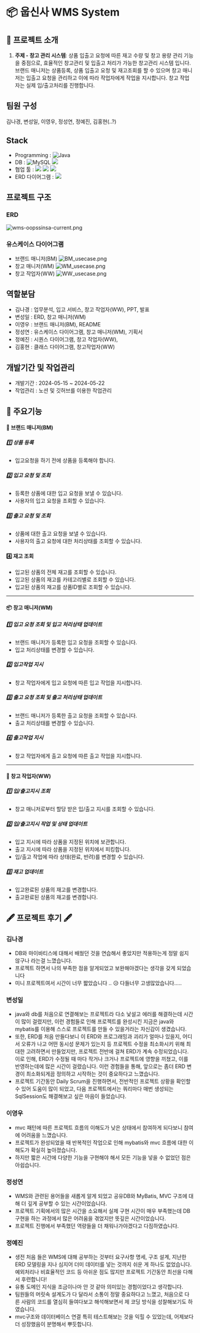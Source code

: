# 📦 웁신사 WMS System

## 🏦 프로젝트 소개

1. **주제 - 창고 관리 시스템**: 상품 입출고 요청에 따른 재고 수량 및 창고 용량 관리 기능을 중점으로, 효율적인 창고관리 및 입출고 처리가 가능한 창고관리 시스템 입니다. 브랜드 매니저는 상품등록, 상품 입출고 요청 및 재고조회를 할 수 있으며 창고 매니저는 입출고 요청을 관리하고 이에 따라 작업자에게 작업을 지시합니다. 창고 작업자는 실제 입/출고처리를 진행합니다.



## 팀원 구성
김나경, 변성일, 이영우, 정성연, 정예진, 김홍현(..?)


## Stack


- Programming : ![Java](https://img.shields.io/badge/java-%23ED8B00.svg?style=for-the-badge&logo=java&logoColor=white)
- DB : ![MySQL](https://img.shields.io/badge/mysql-%2300f.svg?style=for-the-badge&logo=mysql&logoColor=white) <img src="https://img.shields.io/badge/MYBATIS-444444?style=for-the-badge&logo=&logoColor=white">
- 협업 툴 : <img src="https://img.shields.io/badge/Discord-644?style=for-the-badge&logo=&logoColor=white">  <img src="https://img.shields.io/badge/Notion-12FFFF?style=for-the-badge&logo=&logoColor=white">  <img src="https://img.shields.io/badge/slack-0099FF?style=for-the-badge&logo=&logoColor=white">
- ERD 다이어그램 : <img src="https://img.shields.io/badge/Erdcloud-99?style=for-the-badge&logo=&logoColor=white">

## 프로젝트 구조
### ERD
![wms-oopssinsa-current.png](./wms-oopssinsa-current.png)

### 유스케이스 다이어그램

- 브랜드 매니저(BM)
![BM_usecase.png](./BM_usecase.png)
- 창고 매니저(WM)
![WM_usecase.png](./WM_usecase.png)
- 창고 작업자(WW)
![WW_usecase.png](./WW_usecase.png)
## 역할분담
- 김나경 : 업무분석, 입고 서비스, 창고 작업자(WW), PPT, 발표
- 변성일 : ERD, 창고 매니저(WM)
- 이영우 : 브랜드 매니저(BM), README
- 정성연 : 유스케이스 다이어그램, 창고 매니저(WM), 기획서
- 정예진 : 시퀀스 다이어그램, 창고 작업자(WW),
- 김홍현 : 클래스 다이어그램, 창고작업자(WW)


## 개발기간 및 작업관리
- 개발기간 : 2024-05-15 ~ 2024-05-22
- 작업관리 : 노션 및 깃허브를 이용한 작업관리


## 📌 주요기능

[//]: # (앱이 3개이므로 3개 각각 큰 기능들 소개)

#### 👕 브랜드 매니저(BM)
##### 1️⃣ 상품 등록
- 입고요청을 하기 전에 상품을 등록해야 합니다.

##### 2️⃣ 입고 요청 및 조회
- 등록한 상품에 대한 입고 요청을 보낼 수 있습니다.
- 사용자의 입고 요청을 조회할 수 있습니다.

##### 3️⃣ 출고 요청 및 조회
- 상품에 대한 출고 요청을 보낼 수 있습니다.
- 사용자의 출고 요청에 대한 처리상태를 조회할 수 있습니다.

#### 4️⃣ 재고 조회
- 입고된 상품의 전체 재고를 조회할 수 있습니다.
- 입고된 상품의 재고를 카테고리별로 조회할 수 있습니다.
- 입고된 상품의 재고를 상품ID별로 조회할 수 있습니다.

---
#### 📦 창고 매니저(WM)

##### 1️⃣ 입고 요청 조회 및 입고 처리상태 업데이트
- 브랜드 매니저가 등록한 입고 요청을 조회할 수 있습니다.
- 입고 처리상태를 변경할 수 있습니다.

##### 2️⃣ 입고작업 지시
- 창고 작업자에게 입고 요청에 따른 입고 작업을 지시합니다.

##### 3️⃣ 출고 요청 조회 및 출고 처리상태 업데이트
- 브랜드 매니저가 등록한 출고 요청을 조회할 수 있습니다.
- 출고 처리상태를 변경할 수 있습니다.

##### 4️⃣ 출고작업 지시
- 창고 작업자에게 출고 요청에 따른 출고 작업을 지시합니다.
---
#### 🦺 창고 작업자(WW)

##### 1️⃣ 입/출고지시 조회
- 창고 매니저로부터 할당 받은 입/출고 지시를 조회할 수 있습니다.

##### 2️⃣ 입/출고지시 작업 및 상태 업데이트
- 입고 지시에 따라 상품을 지정된 위치에 보관합니다.
- 출고 지시에 따라 상품을 지정된 위치에서 피킹합니다.
- 입/출고 작업에 따라 상태(완료, 반려)를 변경할 수 있습니다.

##### 3️⃣ 재고 업데이트
- 입고완료된 상품의 재고를 변경합니다.
- 출고완료된 상품의 재고를 변경합니다.


## 🖋 프로젝트 후기 🖋
### 김나경
- DB와 마이바티스에 대해서 배웠던 것을 연습해서 좋았지만 적용하는게 정말 쉽지 않구나 라는걸 느꼈습니다.
- 프로젝트 하면서 나의 부족한 점을 알게되었고 보완해야겠다는 생각을 갖게 되었습니다
- 미니 프로젝트여서 시간이 너무 짧았습니다 .. 😥 다들너무 고생많았습니다.....
    
### 변성일
- java와 db를 처음으로 연결해보는 프로젝트라 다소 낯설고 에러를 해결하는데 시간이 많이 걸렸지만,
이런 경험들로 인해 프로젝트를 완성시킨 지금은 java와 mybatis를 이용해 스스로 프로젝트를 만들 수 있을거라는 자신감이 생겼습니다.
- 또한, ERD를 처음 만들다보니 이 ERD와 프로그래밍과 괴리가 얼마나 있을지, 어디서 오류가 나고 어떤 동시성 문제가 있는지 등
프로젝트 수정을 최소화시키 위해 최대한 고려하면서 만들었지만, 프로젝트 전반에 걸쳐 ERD가 계속 수정되었습니다.
이로 인해, ERD가 수정될 때 마다 작거나 크거나 프로젝트에 영향을 끼쳤고, 이를 반영하는데에 많은 시간이 걸렸습니다.
이런 경험들을 통해, 앞으로는 좀더 ERD 변경이 최소화되게끔 정의하고 시작하는 것이 중요하다고 느꼈습니다.
- 프로젝트 기간동안 Daily Scrum을 진행하면서, 전반적인 프로젝트 상황을 확인할 수 있어 도움이 많이 되었고,
다음 프로젝트에서는 쿼리마다 매번 생성되는 SqlSession도 해결해보고 싶은 마음이 들었습니다.
### 이영우
- mvc 패턴에 따른 프로젝트 흐름의 이해도가 낮은 상태에서 참여하게 되다보니 참여에 어려움을 느꼈습니다. 
- 프로젝트가 완성되었을 때 반복적인 작업으로 인해 mybatis와 mvc 흐름에 대한 이해도가 확실히 높아졌습니다.
- 하지만 짧은 시간에 다양한 기능을 구현해야 해서 모든 기능을 넣을 수 없었던 점은 아쉽습니다.
### 정성연
- WMS와 관련된 용어들을 새롭게 알게 되었고 공유DB와 MyBatis, MVC 구조에 대해 더 깊게 공부할 수 있는 시간이었습니다.
- 프로젝트 기획에서의 많은 시간을 소요해서 실제 구현 시간이 매우 부족했는데 DB 구현을 하는 과정에서 많은 어려움을 겪었지만 뜻깊은 시간이었습니다.
- 프로젝트 진행에서 부족했던 역량들을 더 채워나가야겠다고 다짐하였습니다.
### 정예진
- 생전 처음 들은 WMS에 대해 공부하는 것부터 요구사항 명세, 구조 설계, 지난한 ERD 모델링을 지나 심지어 더미 데이터를 넣는 것까지 쉬운 게 하나도 없었습니다. 예외처리나 비효율적인 코드 등 아쉬운 점도 많지만 프로젝트 기간동안 최선을 다해서 후련합니다! 
- 유통 도메인 지식을 조금이나마 안 것 같아 의미있는 경험이었다고 생각합니다. 
- 팀원들의 머릿속 설계도가 다 달라서 소통이 정말 중요하다고 느꼈고, 처음으로 다른 사람의 코드를 열심히 들여다보고 해석해보면서 제 코딩 방식을 성찰해보기도 하였습니다. 
- mvc구조와 데이터베이스 연결 특히 테스트해보는 것을 익힐 수 있었는데, 어제보다 더 성장했음이 분명해서 뿌듯합니다. 


